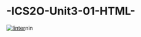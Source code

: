 # -ICS2O-Unit3-01-HTML-
[![linter](https://github.com/haninhasan22/-ICS2O-Unit3-01-HTML-/workflows/linter/badge.svg)](https://github.com/marketplace/actions/super-linter)nin
